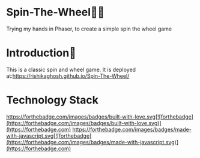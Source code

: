 # Spin-The-Wheel🎱🎯
Trying my hands in Phaser, to create a simple spin the wheel game
# Introduction📒
This is a classic spin and wheel game.
It is deployed at:https://rishikaghosh.github.io/Spin-The-Wheel/
# Technology Stack
https://forthebadge.com/images/badges/built-with-love.svg[![forthebadge](https://forthebadge.com/images/badges/built-with-love.svg)](https://forthebadge.com)
https://forthebadge.com/images/badges/made-with-javascript.svg[![forthebadge](https://forthebadge.com/images/badges/made-with-javascript.svg)](https://forthebadge.com)


